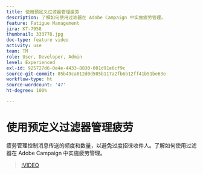 ```yaml
---
title: 使用预定义过滤器管理疲劳
description: 了解如何使用过滤器在 Adobe Campaign 中实施疲劳管理。
feature: Fatigue Management
jira: KT-7958
thumbnail: 333778.jpg
doc-type: feature video
activity: use
team: TM
role: User, Developer, Admin
level: Experienced
exl-id: 925727d6-0e4e-4433-8830-001d91e6cf9c
source-git-commit: 05b49ca012d0d505b117a2fb6b12ff41b51be63e
workflow-type: ht
source-wordcount: '47'
ht-degree: 100%

---
```


# 使用预定义过滤器管理疲劳

疲劳管理控制消息传送的频度和数量，以避免过度招徕收件人。了解如何使用过滤器在 Adobe Campaign 中实施疲劳管理。

>[!VIDEO](https://video.tv.adobe.com/v/333778?quality=12&learn=on)
